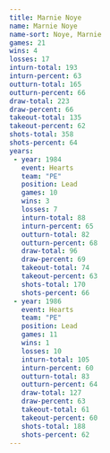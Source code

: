 ```yaml
---
title: Marnie Noye
name: Marnie Noye
name-sort: Noye, Marnie
games: 21
wins: 4
losses: 17
inturn-total: 193
inturn-percent: 63
outturn-total: 165
outturn-percent: 66
draw-total: 223
draw-percent: 66
takeout-total: 135
takeout-percent: 62
shots-total: 358
shots-percent: 64
years:
 - year: 1984
   event: Hearts
   team: "PE"
   position: Lead
   games: 10
   wins: 3
   losses: 7
   inturn-total: 88
   inturn-percent: 65
   outturn-total: 82
   outturn-percent: 68
   draw-total: 96
   draw-percent: 69
   takeout-total: 74
   takeout-percent: 63
   shots-total: 170
   shots-percent: 66
 - year: 1986
   event: Hearts
   team: "PE"
   position: Lead
   games: 11
   wins: 1
   losses: 10
   inturn-total: 105
   inturn-percent: 60
   outturn-total: 83
   outturn-percent: 64
   draw-total: 127
   draw-percent: 63
   takeout-total: 61
   takeout-percent: 60
   shots-total: 188
   shots-percent: 62
---
```

